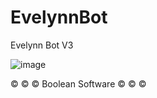 # EvelynnBot
Evelynn Bot V3

![image](https://media.discordapp.net/attachments/738557139957842010/843176879233957929/Hergunbiz.jpg)



&copy; &copy; &copy; Boolean Software &copy; &copy; &copy; 
